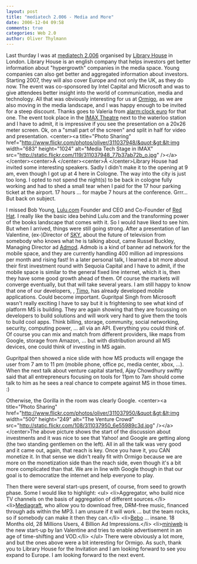 ```yaml
---
layout: post
title: "mediatech 2.006 - Media and More"
date: 2006-12-04 09:58
comments: true
categories: Web 2.0
author: Oliver Thylmann
---
```








Last thurday I was at [mediatech 2.006](http://www.libraryhouse.net/www/mediatech/index.php) organised by [Library House](http://www.libraryhouse.net/) in London. Library House is an english company that helps investors get better information about &quot;hypergrowth&quot; companies in the media space. Young companies can also get better and aggregated information about investors. Starting 2007, they will also cover Europe and not only the UK, as they do now. The event was co-sponsored by Intel Capital and Microsoft and was to give attendees better insight into the world of communication, media and technology. All that was obviously interesting for us at [Ormigo](https://ormigo.com/), as we are also moving in the media landscape, and I was happy enough to be invited for a steep discount. Thanks goes to Valeria from [alarm:clock euro](http://www.thealarmclock.com/euro/) for that one.
The event took place in the [IMAX Theatre](http://www.bfi.org.uk/incinemas/imax/) next to the waterloo station and I have to admit, it is impressive if you see the presentation on a 20x26 meter screen. Ok, on a &quot;small part of the screen&quot; and split in half for video and presentation.
&lt;center&gt;&lt;a title=&quot;Photo Sharing&quot; href=&quot;http://www.flickr.com/photos/oliver/311037948/&quot;&gt;&lt;img width=&quot;683&quot; height=&quot;1024&quot; alt=&quot;Media Tech Stage in IMAX&quot; src=&quot;http://static.flickr.com/119/311037948_77b37ab72b_o.jpg&quot; /&gt;&lt;/a&gt;&lt;/center&gt;&lt;center&gt;Â &lt;/center&gt;&lt;center&gt;Â &lt;/center&gt;Library House had invited some interesting speakers. Sadly I didn't make it to the opening at 9 am, even though I got up at 4 here in Cologne. The way into the city is just too long. I opted to not spend the night(s) to be back in cologne fully working and had to shed a small tear when I paid for the 17 hour parking ticket at the airport. 17 hours ... for maybe 7 hours at the conference. Grrr... But back on subject.

I missed Bob Young, [Lulu.com](http://lulu.com/) Founder and CEO and Co-Founder of [Red Hat](http://redhat.com/). I really like the basic idea behind Lulu.com and the transforming power of the books landscape that comes with it. So I would have liked to see him. But when I arrived, things were still going strong. After a presentation of Ian Valentine, (ex-)Director of [SKY](http://sky.com/), about the future of television from somebody who knows what he is talking about, came Russel Buckley, Managing Director ad [Admod](http://admob.com/). Admob is a kind of banner ad network for the mobile space, and they are currently handling 400 million ad impressions per month and rising fast! In a later personal talk, I learned a bit more about their first investment round with Sequoia Capital and I have to admit, if the mobile space is similar to the general fixed line internet, which it is, then they have some good growth ahead of them. Of course the markets will converge eventually, but that will take several years. I am still happy to know that one of our developers, , [Timo](http://teemow.com/), has already developed mobile applications. Could become important.
Gupritpal Singh from Microsoft wasn't really exciting I have to say but it is frightening to see what kind of platform MS is building. They are again showing that they are focussing on developers to build solutions and will work very hard to give them the tools to build cool apps. Think billing, storage, community, social networking, security, computing power, ... all via an API. Everything you could think of. Of course you can mix and match from different providers, like maps from Google, storage from Amazon, ... but with distribution around all MS devices, one could think of investing in MS again.

Gupritpal then showed a nice slide with how MS products will engage the user from 7 am to 11 pm (mobile phone, office pc, media center, xbox, ...). When the next talk about venture capital started, Ajay Chowdhury swiftly said that all entrepreneurs focusing on tools for 11pm to 7am should come talk to him as he sees a real chance to compete against MS in those times. :)

Otherwise, the Gorilla in the room was clearly Google.
&lt;center&gt;&lt;a title=&quot;Photo Sharing&quot; href=&quot;http://www.flickr.com/photos/oliver/311037950/&quot;&gt;&lt;img width=&quot;500&quot; height=&quot;249&quot; alt=&quot;The Venture Crowd&quot; src=&quot;http://static.flickr.com/108/311037950_6e55989c3d.jpg&quot; /&gt;&lt;/a&gt;&lt;/center&gt;The above picture shows the start of the discussion about investments and it was nice to see that Yahoo! and Google are getting along (the two standing gentlemen on the left). All in all the talk was very good and it came out, again, that reach is key. Once you have it, you CAN monetize it. In that sense we didn't really fit with Ormigo because we are more on the monetization side than the reach side, even though it's a bit more complicated than that. We are in line with Google though in that our goal is to democratize the internet and help everyone to play.

Then there were several start-ups present, of course, from seed to growth phase. Some I would like to highlight:
&lt;ul&gt;
	&lt;li&gt;Aggregator, who build nice TV channels on the basis of aggregation of different sources.&lt;/li&gt;
	&lt;li&gt;[Mediagraft](http://mediagraft.com), who allow you to download free, DRM-free music, financed through ads within the MP3. I am unsure if it will work ... but the team rocks, so if somebody can make it then they can.&lt;/li&gt;
	&lt;li&gt;[Bebo](http://bebo.co.uk) ... insane. 18 Months old, 28 Millions Users, 4 Billion Ad Impressions.&lt;/li&gt;
	&lt;li&gt;[miniweb](http://miniweb.tv) is the new start-up by Ian Valentine and tries to enable advertisement in an age of time-shifting and VOD.&lt;/li&gt;
&lt;/ul&gt;
There were obviously a lot more, and but the ones above were a bit interesting for Ormigo. As such, thank you to Library House for the Invitation and I am looking forward to see you expand to Europe. I am looking forward to the next event.


